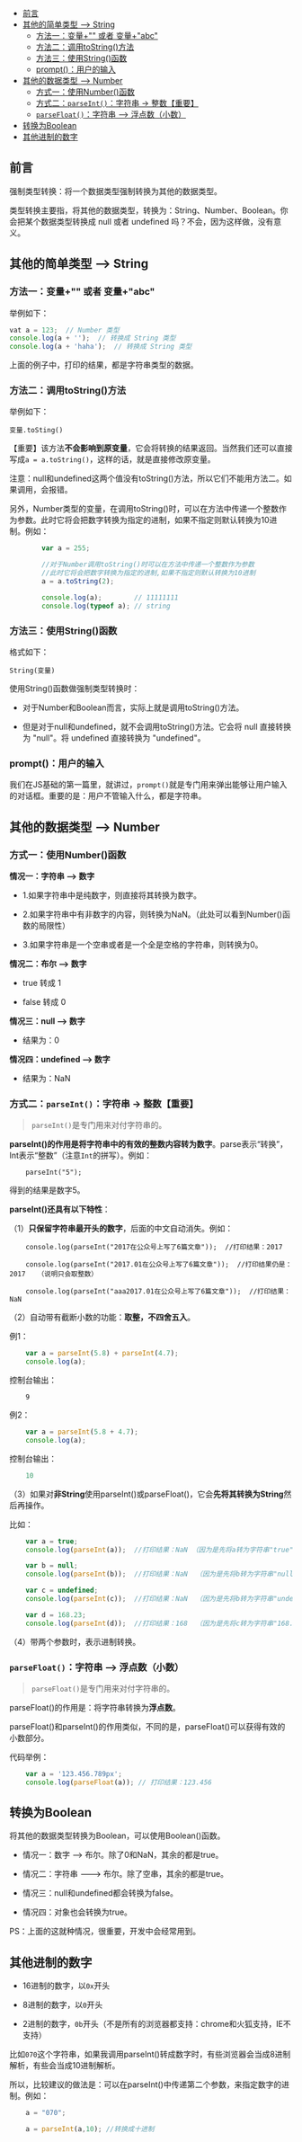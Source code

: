 <!-- MarkdownTOC -->

- [前言](#%E5%89%8D%E8%A8%80)
- [其他的简单类型 --> String](#%E5%85%B6%E4%BB%96%E7%9A%84%E7%AE%80%E5%8D%95%E7%B1%BB%E5%9E%8B----string)
    - [方法一：变量+"" 或者 变量+"abc"](#%E6%96%B9%E6%B3%95%E4%B8%80%EF%BC%9A%E5%8F%98%E9%87%8F-%E6%88%96%E8%80%85-%E5%8F%98%E9%87%8Fabc)
    - [方法二：调用toString\(\)方法](#%E6%96%B9%E6%B3%95%E4%BA%8C%EF%BC%9A%E8%B0%83%E7%94%A8tostring%E6%96%B9%E6%B3%95)
    - [方法三：使用String\(\)函数](#%E6%96%B9%E6%B3%95%E4%B8%89%EF%BC%9A%E4%BD%BF%E7%94%A8string%E5%87%BD%E6%95%B0)
    - [prompt\(\)：用户的输入](#prompt%EF%BC%9A%E7%94%A8%E6%88%B7%E7%9A%84%E8%BE%93%E5%85%A5)
- [其他的数据类型 --> Number](#%E5%85%B6%E4%BB%96%E7%9A%84%E6%95%B0%E6%8D%AE%E7%B1%BB%E5%9E%8B----number)
    - [方式一：使用Number\(\)函数](#%E6%96%B9%E5%BC%8F%E4%B8%80%EF%BC%9A%E4%BD%BF%E7%94%A8number%E5%87%BD%E6%95%B0)
    - [方式二：`parseInt()`：字符串 -> 整数【重要】](#%E6%96%B9%E5%BC%8F%E4%BA%8C%EF%BC%9Aparseint%EF%BC%9A%E5%AD%97%E7%AC%A6%E4%B8%B2---%E6%95%B4%E6%95%B0%E3%80%90%E9%87%8D%E8%A6%81%E3%80%91)
    - [`parseFloat()`：字符串 --> 浮点数（小数）](#parsefloat%EF%BC%9A%E5%AD%97%E7%AC%A6%E4%B8%B2----%E6%B5%AE%E7%82%B9%E6%95%B0%EF%BC%88%E5%B0%8F%E6%95%B0%EF%BC%89)
- [转换为Boolean](#%E8%BD%AC%E6%8D%A2%E4%B8%BAboolean)
- [其他进制的数字](#%E5%85%B6%E4%BB%96%E8%BF%9B%E5%88%B6%E7%9A%84%E6%95%B0%E5%AD%97)

<!-- /MarkdownTOC -->


<a id="%E5%89%8D%E8%A8%80"></a>
## 前言

强制类型转换：将一个数据类型强制转换为其他的数据类型。

类型转换主要指，将其他的数据类型，转换为：String、Number、Boolean。你会把某个数据类型转换成 null 或者 undefined 吗？不会，因为这样做，没有意义。




<a id="%E5%85%B6%E4%BB%96%E7%9A%84%E7%AE%80%E5%8D%95%E7%B1%BB%E5%9E%8B----string"></a>
## 其他的简单类型 --> String

<a id="%E6%96%B9%E6%B3%95%E4%B8%80%EF%BC%9A%E5%8F%98%E9%87%8F-%E6%88%96%E8%80%85-%E5%8F%98%E9%87%8Fabc"></a>
### 方法一：变量+"" 或者 变量+"abc"


举例如下：

```javascript
vat a = 123;  // Number 类型
console.log(a + '');  // 转换成 String 类型
console.log(a + 'haha');  // 转换成 String 类型
```

上面的例子中，打印的结果，都是字符串类型的数据。


<a id="%E6%96%B9%E6%B3%95%E4%BA%8C%EF%BC%9A%E8%B0%83%E7%94%A8tostring%E6%96%B9%E6%B3%95"></a>
### 方法二：调用toString()方法

举例如下：

```
变量.toSting()
```

【重要】该方法**不会影响到原变量**，它会将转换的结果返回。当然我们还可以直接写成`a = a.toString()`，这样的话，就是直接修改原变量。

注意：null和undefined这两个值没有toString()方法，所以它们不能用方法二。如果调用，会报错。



另外，Number类型的变量，在调用toString()时，可以在方法中传递一个整数作为参数。此时它将会把数字转换为指定的进制，如果不指定则默认转换为10进制。例如：

```javascript
        var a = 255;

        //对于Number调用toString()时可以在方法中传递一个整数作为参数
        //此时它将会把数字转换为指定的进制,如果不指定则默认转换为10进制
        a = a.toString(2);

        console.log(a);        // 11111111
        console.log(typeof a); // string
```



<a id="%E6%96%B9%E6%B3%95%E4%B8%89%EF%BC%9A%E4%BD%BF%E7%94%A8string%E5%87%BD%E6%95%B0"></a>
### 方法三：使用String()函数

格式如下：

```
String(变量)
```

使用String()函数做强制类型转换时：

- 对于Number和Boolean而言，实际上就是调用toString()方法。

- 但是对于null和undefined，就不会调用toString()方法。它会将 null 直接转换为 "null"。将 undefined 直接转换为 "undefined"。


<a id="prompt%EF%BC%9A%E7%94%A8%E6%88%B7%E7%9A%84%E8%BE%93%E5%85%A5"></a>
### prompt()：用户的输入

我们在JS基础的第一篇里，就讲过，`prompt()`就是专门用来弹出能够让用户输入的对话框。重要的是：用户不管输入什么，都是字符串。

<a id="%E5%85%B6%E4%BB%96%E7%9A%84%E6%95%B0%E6%8D%AE%E7%B1%BB%E5%9E%8B----number"></a>
## 其他的数据类型 --> Number


<a id="%E6%96%B9%E5%BC%8F%E4%B8%80%EF%BC%9A%E4%BD%BF%E7%94%A8number%E5%87%BD%E6%95%B0"></a>
### 方式一：使用Number()函数

**情况一：字符串 --> 数字**

- 1.如果字符串中是纯数字，则直接将其转换为数字。

- 2.如果字符串中有非数字的内容，则转换为NaN。（此处可以看到Number()函数的局限性）

- 3.如果字符串是一个空串或者是一个全是空格的字符串，则转换为0。

**情况二：布尔 --> 数字**

- true 转成 1

- false 转成 0

**情况三：null --> 数字**

- 结果为：0

**情况四：undefined --> 数字**

- 结果为：NaN

<a id="%E6%96%B9%E5%BC%8F%E4%BA%8C%EF%BC%9Aparseint%EF%BC%9A%E5%AD%97%E7%AC%A6%E4%B8%B2---%E6%95%B4%E6%95%B0%E3%80%90%E9%87%8D%E8%A6%81%E3%80%91"></a>
### 方式二：`parseInt()`：字符串 -> 整数【重要】

> `parseInt()`是专门用来对付字符串的。

**parseInt()的作用是将字符串中的有效的整数内容转为数字**。parse表示“转换”，Int表示“整数”（注意`Int`的拼写）。例如：

```
	parseInt("5");
```

得到的结果是数字5。

**parseInt()还具有以下特性**：

（1）**只保留字符串最开头的数字**，后面的中文自动消失。例如：

```
    console.log(parseInt("2017在公众号上写了6篇文章"));  //打印结果：2017

    console.log(parseInt("2017.01在公众号上写了6篇文章"));  //打印结果仍是：2017   （说明只会取整数）

    console.log(parseInt("aaa2017.01在公众号上写了6篇文章"));  //打印结果：NaN
```

（2）自动带有截断小数的功能：**取整，不四舍五入**。

例1：

```javascript
	var a = parseInt(5.8) + parseInt(4.7);
	console.log(a);
```

控制台输出：

```
	9
```

例2：

```javascript
	var a = parseInt(5.8 + 4.7);
	console.log(a);
```

控制台输出：

```javascript
	10
```

（3）如果对**非String**使用parseInt()或parseFloat()，它会**先将其转换为String**然后再操作。

比如：

```javascript
    var a = true;
    console.log(parseInt(a));  //打印结果：NaN （因为是先将a转为字符串"true"，然后然后再操作）

    var b = null;
    console.log(parseInt(b));  //打印结果：NaN  （因为是先将b转为字符串"null"，然后然后再操作）

    var c = undefined;
    console.log(parseInt(c));  //打印结果：NaN  （因为是先将b转为字符串"undefined"，然后然后再操作）

    var d = 168.23;
    console.log(parseInt(d));  //打印结果：168  （因为是先将c转为字符串"168.23"，然后然后再操作）

```

（4）带两个参数时，表示进制转换。

<a id="parsefloat%EF%BC%9A%E5%AD%97%E7%AC%A6%E4%B8%B2----%E6%B5%AE%E7%82%B9%E6%95%B0%EF%BC%88%E5%B0%8F%E6%95%B0%EF%BC%89"></a>
### `parseFloat()`：字符串 --> 浮点数（小数）

> `parseFloat()`是专门用来对付字符串的。


parseFloat()的作用是：将字符串转换为**浮点数**。


parseFloat()和parseInt()的作用类似，不同的是，parseFloat()可以获得有效的小数部分。


代码举例：

```javascript
    var a = '123.456.789px';
    console.log(parseFloat(a)); // 打印结果：123.456
```



<a id="%E8%BD%AC%E6%8D%A2%E4%B8%BAboolean"></a>
## 转换为Boolean

将其他的数据类型转换为Boolean，可以使用Boolean()函数。

- 情况一：数字 --> 布尔。除了0和NaN，其余的都是true。

- 情况二：字符串 ---> 布尔。除了空串，其余的都是true。

- 情况三：null和undefined都会转换为false。

- 情况四：对象也会转换为true。

PS：上面的这就种情况，很重要，开发中会经常用到。

<a id="%E5%85%B6%E4%BB%96%E8%BF%9B%E5%88%B6%E7%9A%84%E6%95%B0%E5%AD%97"></a>
## 其他进制的数字

- 16进制的数字，以`0x`开头

- 8进制的数字，以`0`开头

- 2进制的数字，`0b`开头（不是所有的浏览器都支持：chrome和火狐支持，IE不支持）

比如`070`这个字符串，如果我调用parseInt()转成数字时，有些浏览器会当成8进制解析，有些会当成10进制解析。

所以，比较建议的做法是：可以在parseInt()中传递第二个参数，来指定数字的进制。例如：

```javascript
	a = "070";

	a = parseInt(a,10); //转换成十进制
```

